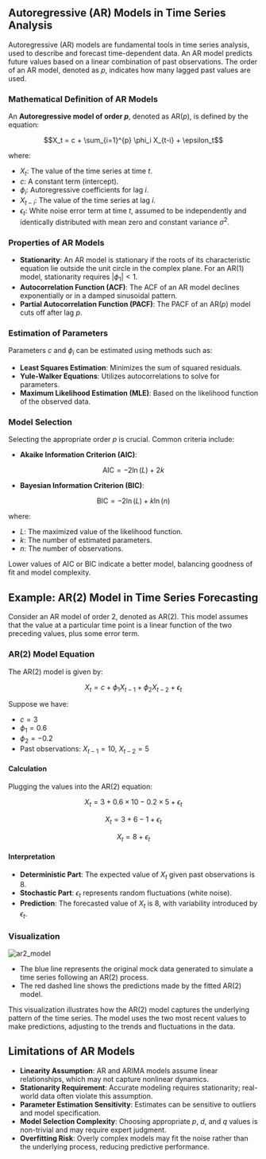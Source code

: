 ## Autoregressive (AR) Models in Time Series Analysis

Autoregressive (AR) models are fundamental tools in time series analysis, used to describe and forecast time-dependent data. An AR model predicts future values based on a linear combination of past observations. The order of an AR model, denoted as $p$, indicates how many lagged past values are used.

### Mathematical Definition of AR Models

An **Autoregressive model of order $p$**, denoted as AR($p$), is defined by the equation:

$$X_t = c + \sum_{i=1}^{p} \phi_i X_{t-i} + \epsilon_t$$

where:

- $X_t$: The value of the time series at time $t$.
- $c$: A constant term (intercept).
- $\phi_i$: Autoregressive coefficients for lag $i$.
- $X_{t-i}$: The value of the time series at lag $i$.
- $\epsilon_t$: White noise error term at time $t$, assumed to be independently and identically distributed with mean zero and constant variance $\sigma^2$.

### Properties of AR Models

- **Stationarity**: An AR model is stationary if the roots of its characteristic equation lie outside the unit circle in the complex plane. For an AR(1) model, stationarity requires $|\phi_1| < 1$.
- **Autocorrelation Function (ACF)**: The ACF of an AR model declines exponentially or in a damped sinusoidal pattern.
- **Partial Autocorrelation Function (PACF)**: The PACF of an AR($p$) model cuts off after lag $p$.

### Estimation of Parameters

Parameters $c$ and $\phi_i$ can be estimated using methods such as:

- **Least Squares Estimation**: Minimizes the sum of squared residuals.
- **Yule-Walker Equations**: Utilizes autocorrelations to solve for parameters.
- **Maximum Likelihood Estimation (MLE)**: Based on the likelihood function of the observed data.

### Model Selection

Selecting the appropriate order $p$ is crucial. Common criteria include:

- **Akaike Information Criterion (AIC)**:

$$\text{AIC} = -2 \ln(L) + 2k$$

- **Bayesian Information Criterion (BIC)**:

$$\text{BIC} = -2 \ln(L) + k \ln(n)$$

where:

- $L$: The maximized value of the likelihood function.
- $k$: The number of estimated parameters.
- $n$: The number of observations.

Lower values of AIC or BIC indicate a better model, balancing goodness of fit and model complexity.

## Example: AR(2) Model in Time Series Forecasting

Consider an AR model of order 2, denoted as AR(2). This model assumes that the value at a particular time point is a linear function of the two preceding values, plus some error term.

### AR(2) Model Equation

The AR(2) model is given by:

$$X_t = c + \phi_1 X_{t-1} + \phi_2 X_{t-2} + \epsilon_t$$

Suppose we have:

- $c = 3$
- $\phi_1 = 0.6$
- $\phi_2 = -0.2$
- Past observations: $X_{t-1} = 10$, $X_{t-2} = 5$

#### Calculation

Plugging the values into the AR(2) equation:

$$X_t = 3 + 0.6 \times 10 - 0.2 \times 5 + \epsilon_t$$

$$X_t = 3 + 6 - 1 + \epsilon_t$$

$$X_t = 8 + \epsilon_t$$

#### Interpretation

- **Deterministic Part**: The expected value of $X_t$ given past observations is 8.
- **Stochastic Part**: $\epsilon_t$ represents random fluctuations (white noise).
- **Prediction**: The forecasted value of $X_t$ is 8, with variability introduced by $\epsilon_t$.

### Visualization

![ar2_model](https://github.com/djeada/Statistics-Notes/assets/37275728/9cc88c5a-174a-4503-a9cb-a20c43e26ab7)

- The blue line represents the original mock data generated to simulate a time series following an AR(2) process.
- The red dashed line shows the predictions made by the fitted AR(2) model.

This visualization illustrates how the AR(2) model captures the underlying pattern of the time series. The model uses the two most recent values to make predictions, adjusting to the trends and fluctuations in the data. 

## Limitations of AR Models

- **Linearity Assumption**: AR and ARIMA models assume linear relationships, which may not capture nonlinear dynamics.
- **Stationarity Requirement**: Accurate modeling requires stationarity; real-world data often violate this assumption.
- **Parameter Estimation Sensitivity**: Estimates can be sensitive to outliers and model specification.
- **Model Selection Complexity**: Choosing appropriate $p$, $d$, and $q$ values is non-trivial and may require expert judgment.
- **Overfitting Risk**: Overly complex models may fit the noise rather than the underlying process, reducing predictive performance.
